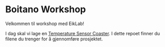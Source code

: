 # Boitano Workshop

Velkommen til workshop med EikLab! 


I dag skal vi lage en [Temperature Sensor Coaster](https://projecthub.arduino.cc/jensmalmgren/90452a6a-0b24-4c94-8fb2-4dd2b91225d7). I dette repoet finner du filene du trenger for å gjennomføre prosjektet.
